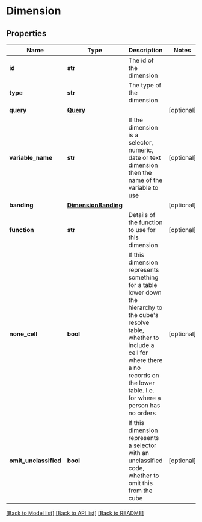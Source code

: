 # Dimension

## Properties
Name | Type | Description | Notes
------------ | ------------- | ------------- | -------------
**id** | **str** | The id of the dimension | 
**type** | **str** | The type of the dimension | 
**query** | [**Query**](Query.md) |  | [optional] 
**variable_name** | **str** | If the dimension is a selector, numeric, date or text dimension then the name of the variable to use | [optional] 
**banding** | [**DimensionBanding**](DimensionBanding.md) |  | [optional] 
**function** | **str** | Details of the function to use for this dimension | [optional] 
**none_cell** | **bool** | If this dimension represents something for a table lower down the hierarchy to the cube&#39;s resolve table,  whether to include a cell for where there a no records on the lower table.  I.e. for where a person has no orders | [optional] 
**omit_unclassified** | **bool** | If this dimension represents a selector with an unclassified code, whether to omit this from the cube | [optional] 

[[Back to Model list]](../README.md#documentation-for-models) [[Back to API list]](../README.md#documentation-for-api-endpoints) [[Back to README]](../README.md)


